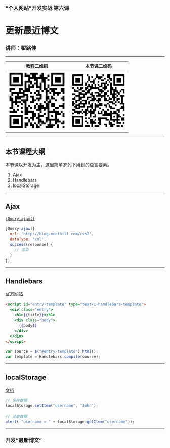 <!--
title: 第六课：更新最近博文
description: 《“个人网站”开发实战》第六课：更新最近博文。本堂课我们要用学习在 JavaScript 开发中使用模板。前端越来越多地承载业务逻辑，选用合适的模板工具，甚至进行数据双向绑定是必然方向。这回我们先学习使用 Handlebars 进行简单的渲染。
keywords: git
thumbnail: http://qiniu.meathill.com/wp-content/uploads/2017/02/20150605_123237000_iOS-768x576.jpg
-->

### “个人网站”开发实战 第六课
# 更新最近博文

### 讲师：翟路佳

--------

| 教程二维码 | 本节课二维码 |
|----|----|
| ![教程网站](../../img/qrcode/home.png) | ![本节课教案](../../img/qrcode/lesson6.png) |
<!-- .element: class="t-a-c" -->

--------

## 本节课程大纲

本节课以开发为主，这里简单罗列下用到的语言要素。

1. Ajax
2. Handlebars
3. localStorage

--------

## Ajax

[`jQuery.ajax()`](http://api.jquery.com/jQuery.ajax/)

```javascript
jQuery.ajax({
  url: 'http://blog.meathill.com/rss2',
  dataType: 'xml',
  success(response) {
    // 渲染
  }
});
```

--------

## Handlebars

[官方网站](http://Handlebarsjs.com/)

```html
<script id="entry-template" type="text/x-handlebars-template">
  <div class="entry">
    <h1>{{title}}</h1>
    <div class="body">
      {{body}}
    </div>
  </div>
</script>
```

```javascript
var source = $("#entry-template").html();
var template = Handlebars.compile(source);
```

--------

## localStorage

[文档](https://developer.mozilla.org/en-US/docs/Web/API/Storage/LocalStorage)

```javascript
// 保存数据
localStorage.setItem("username", "John");

// 读取数据
alert( "username = " + localStorage.getItem("username"));
```

--------

### 开发“最新博文”